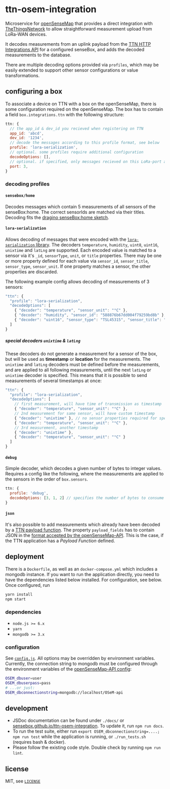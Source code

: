 # ttn-osem-integration

Microservice for [openSenseMap](https://opensensemap.org) that provides a
direct integration with [TheThingsNetwork](https://thethingsnetwork.org)
to allow straightforward measurement upload from LoRa-WAN devices.

It decodes measurements from an uplink payload from the [TTN HTTP Integrations API](https://www.thethingsnetwork.org/docs/applications/http/)
for a configured senseBox, and adds the decoded measurements to the database.

There are multiple decoding options provided via `profiles`, which may be
easily extended to support other sensor configurations or value transformations.

## configuring a box
To associate a device on TTN with a box on the openSenseMap, there is some
configuration required on the openSenseMap. The box has to contain a field
`box.integrations.ttn` with the following structure:
```js
ttn: {
  // the app_id & dev_id you recieved when registering on TTN
  app_id: 'abcd',
  dev_id: '1234',
  // decode the messages according to this profile format, see below
  profile: 'lora-serialization',
  // optional. some profiles require additional configuration
  decodeOptions: [],
  // optional. if specified, only messages recieved on this LoRa-port are stored
  port: 3,
}
```

### decoding profiles
#### `sensebox/home`
Decodes messages which contain 5 measurements of all sensors of the senseBox:home.
The correct sensorIds are matched via their titles. Decoding fits the [dragino senseBox:home sketch](https://github.com/sensebox/random-sketches/blob/master/lora/dragino/dragino.ino).

#### `lora-serialization`
Allows decoding of messages that were encoded with the [`lora-serialization` library](https://github.com/thesolarnomad/lora-serialization).
The decoders `temperature`, `humidity`, `uint8`, `uint16`, `unixtime` and `latLng` are supported.
Each encoded value is matched to a sensor via it's `_id`, `sensorType`, `unit`, or `title` properties.
There may be one or more property defined for each value via `sensor_id`, `sensor_title`, `sensor_type`, `sensor_unit`.
If one property matches a sensor, the other properties are discarded.

The following example config allows decoding of measurements of 3 sensors:
```js
"ttn": {
  "profile": "lora-serialization",
  "decodeOptions": [
    { "decoder": "temperature", "sensor_unit": "°C" },
    { "decoder": "humidity", "sensor_id": "588876b67dd004f79259bd8b" },
    { "decoder": "uint16", "sensor_type": "TSL45315", "sensor_title": "Beleuchtungsstärke" }
  ]
}
```

##### special decoders `unixtime` & `latLng`
These decoders do not generate a measurement for a sensor of the box, but will
be used as **timestamp** or **location** for the measurements.
The `unixtime` and `latLng` decoders must be defined before the measurements,
and are applied to all following measurements, until the next `latLng` or
`unixtime` decoder is specified.
This means that it is possible to send measurements of several timestamps at once:
```js
"ttn": {
  "profile": "lora-serialization",
  "decodeOptions": [
    // first measurement, will have time of transmission as timestamp
    { "decoder": "temperature", "sensor_unit": "°C" },
    // 2nd measurement for same sensor, will have custom timestamp
    { "decoder": "unixtime" }, // no sensor properties required for special decoders
    { "decoder": "temperature", "sensor_unit": "°C" },
    // 3rd measurement, another timestamp
    { "decoder": "unixtime" },
    { "decoder": "temperature", "sensor_unit": "°C" }
  ]
}
```

#### `debug`
Simple decoder, which decodes a given number of bytes to integer values.
Requires a config like the following, where the measurements are applied to the sensors in the order of `box.sensors`.
```js
ttn: {
  profile: 'debug',
  decodeOptions: [3, 1, 2] // specifies the number of bytes to consume for each measurement
}
```

#### `json`
It's also possible to add measurements which already have been decoded by a [TTN payload function](https://www.thethingsnetwork.org/docs/devices/uno/quick-start.html#monitor--decode-messages).
The property `payload_fields` has to contain JSON in the [format accepted by the openSenseMap-API](https://docs.opensensemap.org/#api-Measurements-postNewMeasurements).
This is the case, if the TTN application has a *Payload Function* defined.

## deployment
There is a `Dockerfile`, as well as an `docker-compose.yml` which includes a mongodb instance.
If you want to run the application directly, you need to have the dependencies listed below installed.
For configuration, see below. Once configured, run
```bash
yarn install
npm start
```

### dependencies
- `node.js >= 6.x`
- `yarn`
- `mongodb >= 3.x`

### configuration
See [`config.js`](config.js). All options may be overridden by environment
variables.
Currently, the connection string to mongodb must be configured through the
environment variables of the [openSenseMap-API config](https://github.com/sensebox/openSenseMap-API/blob/master/config/index.js):

```bash
OSEM_dbuser=user
OSEM_dbuserpass=pass
# ...or just:
OSEM_dbconnectionstring=mongodb://localhost/OSeM-api
```

## development
- JSDoc documentation can be found under `./docs/` or [sensebox.github.io/ttn-osem-integration](https://sensebox.github.io/ttn-osem-integration). To update it, run `npm run docs`.
- To run the test suite, either run `export OSEM_dbconnectionstring=....; npm run test` while the application is running, or `./run_tests.sh` (requires bash & docker).
- Please follow the existing code style. Double check by running `npm run lint`.

## license
MIT, see [`LICENSE`](LICENSE)
